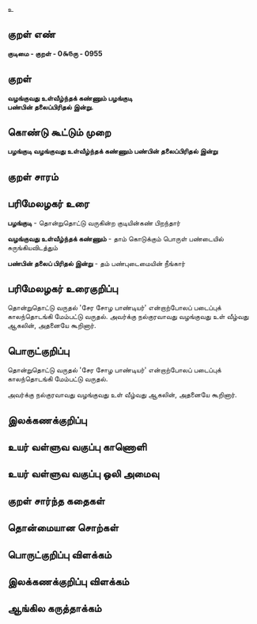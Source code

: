 உ

## குறள் எண் 

**குடிமை - குறள் - 0௯௫ரு - 0955**

## குறள் 

**வழங்குவது உள்வீழ்ந்தக் கண்ணும் பழங்குடி  
பண்பின் தலைப்பிரிதல் இன்று.** 

## கொண்டு கூட்டும் முறை

**பழங்குடி வழங்குவது உள்வீழ்ந்தக் கண்ணும் பண்பின் தலைப்பிரிதல் இன்று**

## குறள் சாரம் 


## பரிமேலழகர் உரை

**பழங்குடி** - தொன்றுதொட்டு வருகின்ற குடியின்கண் பிறந்தார் 

**வழங்குவது உள்வீழ்ந்தக் கண்ணும்** - தாம் கொடுக்கும் பொருள் பண்டையில் சுருங்கியவிடத்தும் 

**பண்பின் தலைப் பிரிதல் இன்று** - தம் பண்புடைமையின் நீங்கார்

## பரிமேலழகர் உரைகுறிப்பு   

தொன்றுதொட்டு வருதல் 'சேர சோழ பாண்டியர்' என்றாற்போலப் படைப்புக் காலந்தொடங்கி மேம்பட்டு வருதல். அவர்க்கு நல்குரவாவது வழங்குவது உள் வீழ்வது ஆகலின், அதனையே கூறினார்.

## பொருட்குறிப்பு 

தொன்றுதொட்டு வருதல் 'சேர சோழ பாண்டியர்' என்றாற்போலப் படைப்புக் காலந்தொடங்கி மேம்பட்டு வருதல். 

அவர்க்கு நல்குரவாவது வழங்குவது உள் வீழ்வது ஆகலின், அதனையே கூறினார்.

## இலக்கணக்குறிப்பு  


## உயர் வள்ளுவ வகுப்பு காணொளி


## உயர் வள்ளுவ வகுப்பு ஒலி அமைவு 

 
## குறள் சார்ந்த கதைகள் 


## தொன்மையான சொற்கள்


## பொருட்குறிப்பு விளக்கம்


## இலக்கணக்குறிப்பு விளக்கம்


## ஆங்கில கருத்தாக்கம் 


